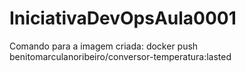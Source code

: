 # IniciativaDevOpsAula0001

Comando para a imagem criada:
docker push benitomarculanoribeiro/conversor-temperatura:lasted
